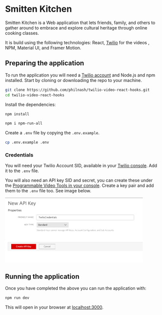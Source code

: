 # Smitten Kitchen

Smitten Kitchen is a Web application that lets friends, family, and others to gather around to embrace and explore cultural heritage through online cooking classes. 

It is build using the following technologies:  React, [Twilio](https://www.twilio.com/try-twilio) for the videos , NPM, Material UI, and Framer Motion. 

## Preparing the application

To run the application you will need a [Twilio account](https://www.twilio.com/try-twilio) and Node.js and npm installed. Start by cloning or downloading the repo to your machine.

```bash
git clone https://github.com/philnash/twilio-video-react-hooks.git
cd twilio-video-react-hooks
```

Install the dependencies:

```bash
npm install
```
```bash
npm i npm-run-all
```

Create a `.env` file by copying the `.env.example`.

```bash
cp .env.example .env
```

### Credentials

You will need your Twilio Account SID, available in your [Twilio console](https://www.twilio.com/console). Add it to the `.env` file.

You will also need an API key SID and secret, you can create these under the [Programmable Video Tools in your console](https://www.twilio.com/console/video/project/api-keys). Create a key pair and add them to the `.env` file too. See image below.

<img src="createTwilioCredentials.png" width="450" >

## Running the application

Once you have completed the above you can run the application with:

```bash
npm run dev
```

This will open in your browser at [localhost:3000](http://localhost:3000).
